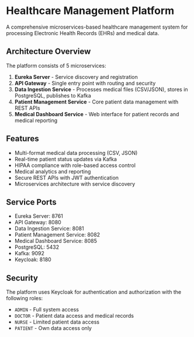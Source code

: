 # Healthcare Management Platform

A comprehensive microservices-based healthcare management system for processing Electronic Health Records (EHRs) and medical data.

## Architecture Overview

The platform consists of 5 microservices:

1. **Eureka Server** - Service discovery and registration
2. **API Gateway** - Single entry point with routing and security
3. **Data Ingestion Service** - Processes medical files (CSV/JSON), stores in PostgreSQL, publishes to Kafka
4. **Patient Management Service** - Core patient data management with REST APIs
5. **Medical Dashboard Service** - Web interface for patient records and medical reporting


## Features

- Multi-format medical data processing (CSV, JSON)
- Real-time patient status updates via Kafka
- HIPAA compliance with role-based access control
- Medical analytics and reporting
- Secure REST APIs with JWT authentication
- Microservices architecture with service discovery


## Service Ports

- Eureka Server: 8761
- API Gateway: 8080
- Data Ingestion Service: 8081
- Patient Management Service: 8082
- Medical Dashboard Service: 8085
- PostgreSQL: 5432
- Kafka: 9092
- Keycloak: 8180


## Security

The platform uses Keycloak for authentication and authorization with the following roles:
- `ADMIN` - Full system access
- `DOCTOR` - Patient data access and medical records
- `NURSE` - Limited patient data access
- `PATIENT` - Own data access only

